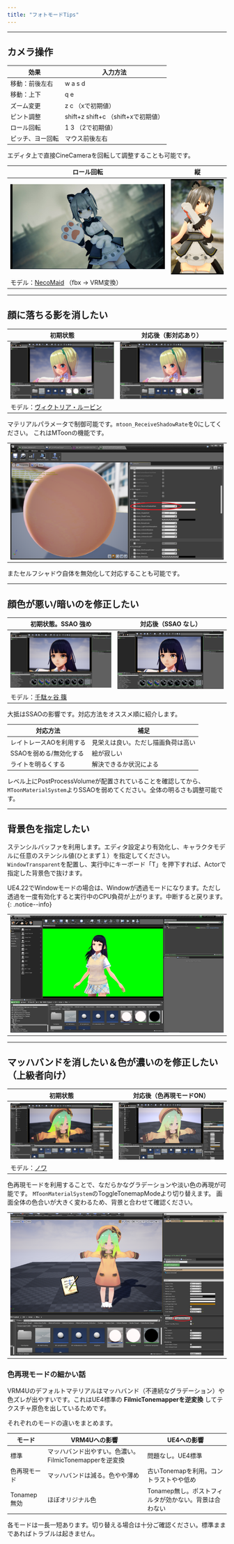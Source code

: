 ```yaml
---
title: "フォトモードTips"
---
```



----
## カメラ操作

|効果|入力方法|
|-|-|
|移動：前後左右|w a s d|
|移動：上下|q e|
|ズーム変更|z c （xで初期値）|
|ピント調整|shift+z shift+c （shift+xで初期値）|
|ロール回転|1 3 （2で初期値）|
|ピッチ、ヨー回転|マウス前後左右|

エディタ上で直接CineCameraを回転して調整することも可能です。

|ロール回転|縦|
|-|-|
|[![](./assets/images/small/02g_roll.png)](../assets/images/02g_roll.png)|[![](./assets/images/small/02g_roll2.png)](../assets/images/02g_roll2.png)|
|モデル：[NecoMaid](https://booth.pm/ja/items/1843586) （fbx -> VRM変換）||

----
## 顔に落ちる影を消したい

|初期状態|対応後（影対応あり）|
|-|-|
|[![](./assets/images/small/02g_shadow2.png)](../assets/images/02g_shadow2.png)|[![](./assets/images/small/02g_shadow1.png)](../assets/images/02g_shadow1.png)|
|モデル：[ヴィクトリア・ルービン](https://hub.vroid.com/characters/2792872861023597723/models/5013769147837660446)||


マテリアルパラメータで制御可能です。`mtoon_ReceiveShadowRate`を0にしてください。
これはMToonの機能です。

||
|-|
|[![](./assets/images/small/02g_shadow3.png)](../assets/images/02g_shadow3.png)|

またセルフシャドウ自体を無効化して対応することも可能です。


----
## 顔色が悪い/暗いのを修正したい

|初期状態。SSAO 強め|対応後（SSAO なし）|
|-|-|
|[![](./assets/images/small/02g_ssao1.png)](../assets/images/02g_ssao1.png)|[![](./assets/images/small/02g_ssao2.png)](../assets/images/02g_ssao2.png)|
|モデル：[千駄ヶ谷 篠](https://hub.vroid.com/characters/5860098757548846785/models/648876553405728395)||


大抵はSSAOの影響です。対応方法をオススメ順に紹介します。

|対応方法|補足|
|-|-|
|レイトレースAOを利用する|見栄えは良い。ただし描画負荷は高い|
|SSAOを弱める/無効化する|絵が寂しい|
|ライトを明るくする|解決できるか状況による|

レベル上にPostProcessVolumeが配置されていることを確認してから、
`MToonMaterialSystem`よりSSAOを弱めてください。全体の明るさも調整可能です。


----
## 背景色を指定したい

ステンシルバッファを利用します。エディタ設定より有効化し、キャラクタモデルに任意のステンシル値(ひとまず１）を指定してください。
`WindowTransparent`を配置し、実行中にキーボード「T」を押下すれば、Actorで指定した背景色で抜けます。

UE4.22でWindowモードの場合は、Windowが透過モードになります。ただし透過を一度有効化すると実行中のCPU負荷が上がります。中断すると戻ります。
{: .notice--info}

||
|-|
|[![](./assets/images/small/02g_trans.png)](../assets/images/02g_trans.png)|

----
## マッハバンドを消したい＆色が濃いのを修正したい（上級者向け）

|初期状態|対応後（色再現モードON）|
|-|-|
|[![](./assets/images/small/02g_color2.png)](../assets/images/02g_color2.png)|[![](./assets/images/small/02g_color1.png)](../assets/images/02g_color1.png)|
|モデル：[ノワ](https://booth.pm/ja/items/1859878)||

色再現モードを利用することで、なだらかなグラデーションや淡い色の再現が可能です。
`MToonMaterialSystem`のToggleTonemapModeより切り替えます。
画面全体の色合いが大きく変わるため、背景と合わせて確認ください。

||
|-|
|[![](./assets/images/small/02g_color3.png)](../assets/images/02g_color3.png)|


### 色再現モードの細かい話
VRM4Uのデフォルトマテリアルはマッハバンド（不連続なグラデーション）や色ズレが出やすいです。これはUE4標準の **FilmicTonemapperを逆変換** してテクスチャ原色を出しているためです。

それぞれのモードの違いをまとめます。

|モード|VRM4Uへの影響|UE4への影響|
|-|-|-|
|標準|マッハバンド出やすい。色濃い。FilmicTonemapperを逆変換|問題なし。UE4標準|
|色再現モード|マッハバンドは減る。色やや薄め|古いTonemapを利用。コントラストやや低め|
|Tonamep無効|ほぼオリジナル色|Tonamep無し。ポストフィルタが効かない。背景は合わない|

各モードは一長一短あります。切り替える場合は十分ご確認ください。標準ままであればトラブルは起きません。
